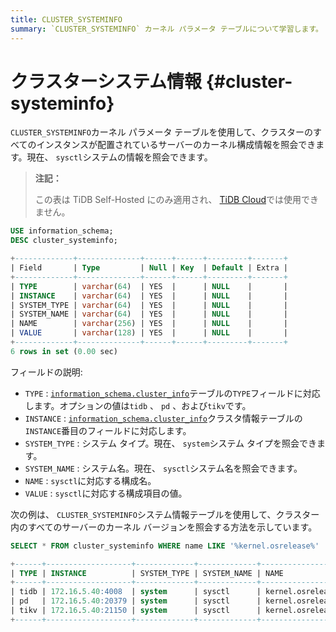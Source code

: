 ```yaml
---
title: CLUSTER_SYSTEMINFO
summary: `CLUSTER_SYSTEMINFO` カーネル パラメータ テーブルについて学習します。
---
```


# クラスターシステム情報 {#cluster-systeminfo}

`CLUSTER_SYSTEMINFO`カーネル パラメータ テーブルを使用して、クラスターのすべてのインスタンスが配置されているサーバーのカーネル構成情報を照会できます。現在、 `sysctl`システムの情報を照会できます。

> **注記：**
>
> この表は TiDB Self-Hosted にのみ適用され、 [TiDB Cloud](https://docs.pingcap.com/tidbcloud/)では使用できません。

```sql
USE information_schema;
DESC cluster_systeminfo;
```

```sql
+-------------+--------------+------+------+---------+-------+
| Field       | Type         | Null | Key  | Default | Extra |
+-------------+--------------+------+------+---------+-------+
| TYPE        | varchar(64)  | YES  |      | NULL    |       |
| INSTANCE    | varchar(64)  | YES  |      | NULL    |       |
| SYSTEM_TYPE | varchar(64)  | YES  |      | NULL    |       |
| SYSTEM_NAME | varchar(64)  | YES  |      | NULL    |       |
| NAME        | varchar(256) | YES  |      | NULL    |       |
| VALUE       | varchar(128) | YES  |      | NULL    |       |
+-------------+--------------+------+------+---------+-------+
6 rows in set (0.00 sec)
```

フィールドの説明:

-   `TYPE` : [`information_schema.cluster_info`](/information-schema/information-schema-cluster-info.md)テーブルの`TYPE`フィールドに対応します。オプションの値は`tidb` 、 `pd` 、および`tikv`です。
-   `INSTANCE` : [`information_schema.cluster_info`](/information-schema/information-schema-cluster-info.md)クラスタ情報テーブルの`INSTANCE`番目のフィールドに対応します。
-   `SYSTEM_TYPE` : システム タイプ。現在、 `system`システム タイプを照会できます。
-   `SYSTEM_NAME` : システム名。現在、 `sysctl`システム名を照会できます。
-   `NAME` : `sysctl`に対応する構成名。
-   `VALUE` : `sysctl`に対応する構成項目の値。

次の例は、 `CLUSTER_SYSTEMINFO`システム情報テーブルを使用して、クラスター内のすべてのサーバーのカーネル バージョンを照会する方法を示しています。

```sql
SELECT * FROM cluster_systeminfo WHERE name LIKE '%kernel.osrelease%'
```

```sql
+------+-------------------+-------------+-------------+------------------+----------------------------+
| TYPE | INSTANCE          | SYSTEM_TYPE | SYSTEM_NAME | NAME             | VALUE                      |
+------+-------------------+-------------+-------------+------------------+----------------------------+
| tidb | 172.16.5.40:4008  | system      | sysctl      | kernel.osrelease | 3.10.0-862.14.4.el7.x86_64 |
| pd   | 172.16.5.40:20379 | system      | sysctl      | kernel.osrelease | 3.10.0-862.14.4.el7.x86_64 |
| tikv | 172.16.5.40:21150 | system      | sysctl      | kernel.osrelease | 3.10.0-862.14.4.el7.x86_64 |
+------+-------------------+-------------+-------------+------------------+----------------------------+
```
